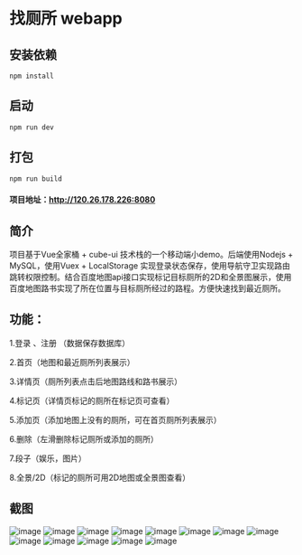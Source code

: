 # 找厕所 webapp

## 安装依赖

```
npm install
```

## 启动

```
npm run dev
```

## 打包

```
npm run build
```

#### 项目地址：http://120.26.178.226:8080

## 简介

项目基于Vue全家桶 + cube-ui 技术栈的一个移动端小demo。后端使用Nodejs + MySQL，使用Vuex + LocalStorage 实现登录状态保存，使用导航守卫实现路由跳转权限控制。结合百度地图api接口实现标记目标厕所的2D和全景图展示，使用百度地图路书实现了所在位置与目标厕所经过的路程。方便快速找到最近厕所。

## 功能：

1.登录 、注册 （数据保存数据库）

2.首页（地图和最近厕所列表展示）

3.详情页（厕所列表点击后地图路线和路书展示）

4.标记页（详情页标记的厕所在标记页可查看）

5.添加页（添加地图上没有的厕所，可在首页厕所列表展示）

6.删除（左滑删除标记厕所或添加的厕所）

7.段子（娱乐，图片）

8.全景/2D（标记的厕所可用2D地图或全景图查看）

## 截图

![image](https://github.com/xingdazhou/cesuoba/blob/master/gitPic/%E9%A6%96%E9%A1%B5.png)	![image](https://github.com/xingdazhou/cesuoba/blob/master/gitPic/%E9%A6%96%E9%A1%B51.png) 	![image](https://github.com/xingdazhou/cesuoba/blob/master/gitPic/%E6%A0%87%E8%AE%B0%E9%A1%B5.png)	![image](https://github.com/xingdazhou/cesuoba/blob/master/gitPic/%E6%A0%87%E8%AE%B0%E9%A1%B51.png)	![image](https://github.com/xingdazhou/cesuoba/blob/master/gitPic/%E6%AE%B5%E5%AD%90%E9%A1%B5.png)	![image](https://github.com/xingdazhou/cesuoba/blob/master/gitPic/%E6%AE%B5%E5%AD%90%E9%A1%B51.png)	![image](https://github.com/xingdazhou/cesuoba/blob/master/gitPic/2D.png)	![image](https://github.com/xingdazhou/cesuoba/blob/master/gitPic/%E5%85%A8%E6%99%AF%E5%9B%BE.png)	![image](https://github.com/xingdazhou/cesuoba/blob/master/gitPic/%E6%88%91%E7%9A%84%E9%A1%B5.png)	![image](https://github.com/xingdazhou/cesuoba/blob/master/gitPic/%E6%B7%BB%E5%8A%A0%E9%A1%B5.png)	![image](https://github.com/xingdazhou/cesuoba/blob/master/gitPic/%E7%99%BB%E5%BD%95%E9%A1%B5.png)	![image](https://github.com/xingdazhou/cesuoba/blob/master/gitPic/%E8%B7%AF%E4%B9%A6.png)	![image](https://github.com/xingdazhou/cesuoba/blob/master/gitPic/%E8%B7%AF%E4%B9%A61.png)



